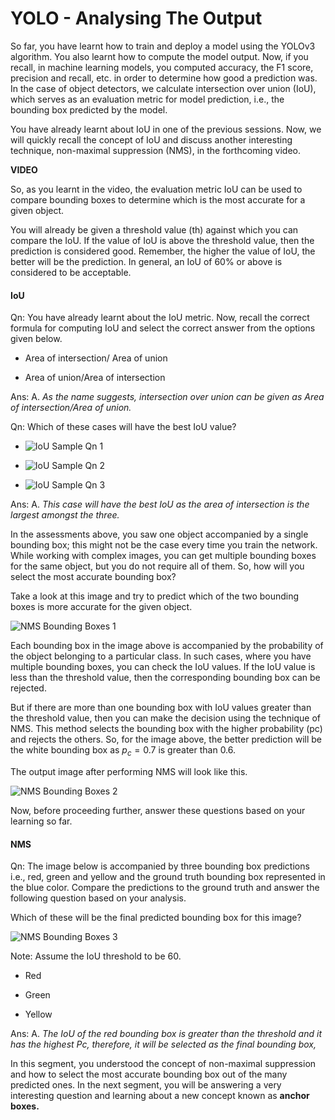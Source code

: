 # YOLO - Analysing The Output

So far, you have learnt how to train and deploy a model using the YOLOv3 algorithm. You also learnt how to compute the model output. Now, if you recall, in machine learning models, you computed accuracy, the F1 score, precision and recall, etc. in order to determine how good a prediction was. In the case of object detectors, we calculate intersection over union (IoU), which serves as an evaluation metric for model prediction, i.e., the bounding box predicted by the model. 

You have already learnt about IoU in one of the previous sessions. Now, we will quickly recall the concept of IoU and discuss another interesting technique, non-maximal suppression (NMS), in the forthcoming video. 

**VIDEO**

So, as you learnt in the video, the evaluation metric IoU can be used to compare bounding boxes to determine which is the most accurate for a given object. 

You will already be given a threshold value (th) against which you can compare the IoU. If the value of IoU is above the threshold value, then the prediction is considered good. Remember, the higher the value of IoU, the better will be the prediction. In general, an IoU of 60% or above is considered to be acceptable.

#### IoU

Qn: You have already learnt about the IoU metric. Now, recall the correct formula for computing IoU and select the correct answer from the options given below.

- Area of intersection/ Area of union

- Area of union/Area of intersection

Ans: A. *As the name suggests, intersection over union can be given as Area of intersection/Area of union.*

Qn: Which of these cases will have the best IoU value?

- ![IoU Sample Qn 1](https://i.ibb.co/17gHMLf/IOU-Sample-Qn-1.png)

- ![IoU Sample Qn 2](https://i.ibb.co/0rJSNDb/IOU-Sample-Qn-2.png)

- ![IoU Sample Qn 3](https://i.ibb.co/mbCGZDJ/IOU-Sample-Qn-3.png)

Ans: A. *This case will have the best IoU as the area of intersection is the largest amongst the three.*

In the assessments above, you saw one object accompanied by a single bounding box; this might not be the case every time you train the network. While working with complex images, you can get multiple bounding boxes for the same object, but you do not require all of them. So, how will you select the most accurate bounding box? 

Take a look at this image and try to predict which of the two bounding boxes is more accurate for the given object.

![NMS Bounding Boxes 1](https://i.ibb.co/KVP7q6q/NMS-Bounding-Boxes-1.png)

Each bounding box in the image above is accompanied by the probability of the object belonging to a particular class. In such cases, where you have multiple bounding boxes, you can check the IoU values. If the IoU value is less than the threshold value, then the corresponding bounding box can be rejected.

But if there are more than one bounding box with IoU values greater than the threshold value, then you can make the decision using the technique of NMS. This method selects the bounding box with the higher probability (pc) and rejects the others. So, for the image above, the better prediction will be the white bounding box as $p_c=0.7$ is greater than 0.6.

The output image after performing NMS will look like this.

![NMS Bounding Boxes 2](https://i.ibb.co/GMgcJRh/NMS-Bounding-Boxes-2.png)

  
Now, before proceeding further, answer these questions based on your learning so far.

#### NMS

Qn: The image below is accompanied by three bounding box predictions i.e., red, green and yellow and the ground truth bounding box represented in the blue color. Compare the predictions to the ground truth and answer the following question based on your analysis.

Which of these will be the final predicted bounding box for this image?

![NMS Bounding Boxes 3](https://i.ibb.co/zhX7JSm/NMS-Bounding-Boxes-3.png)

Note: Assume the IoU threshold to be 60.

- Red

- Green

- Yellow

Ans: A. *The IoU of the red bounding box is greater than the threshold and it has the highest Pc, therefore, it will be selected as the final bounding box,*

In this segment, you understood the concept of non-maximal suppression and how to select the most accurate bounding box out of the many predicted ones. In the next segment, you will be answering a very interesting question and learning about a new concept known as **anchor boxes.**
